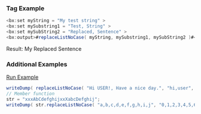 ### Tag Example




```java
<bx:set myString = "My test string" >
<bx:set mySubstring1 = "Test, String" >
<bx:set mySubString2 = "Replaced, Sentence" >
<bx:output>#replaceListNoCase( myString, mySubstring1, mySubString2 )#</bx:output>
```

Result: My Replaced Sentence

### Additional Examples

<a href="https://try.boxlang.io/?code=eJxtjrsKwkAURPt8xXUrhSG%2BX4iFqGChFopou48bs2IS2SS6%2Fr1PsLGbGQ7DuTlb8KxMLlVyfDlLzUubF%2BtsKnOuklhY2m3nmwpoIa9MklKrmYy8hwIkYosyZ%2FeKez7rLGGo0pi7oBrVRlSv03em9%2FznJXgyK04UO4rKVBc2S4O8cDQm4b2fqKnh6Bjbk%2FcHqfTsU8QouP20n3j4T11CQcOAEeGIGBanl2gDTbTQRgdd9NDHAMOPbvAAJBRSiQ%3D%3D" target="_blank">Run Example</a>

```java
writeDump( replaceListNoCase( "Hi USER!, Have a nice day.", "hi,user", "Welcome,buddy" ) ); // Welcome buddy!, Have a nice day.
// Member function
str = "xxxAbCdefghijxxXabcDefghij";
writeDump( str.replaceListNoCase( "a,b,c,d,e,f,g,h,i,j", "0,1,2,3,4,5,6,7,8,9" ) );

```


